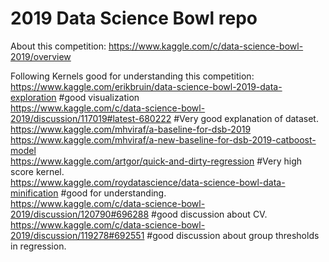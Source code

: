 # 2019 Data Science Bowl repo  
  
About this competition:  https://www.kaggle.com/c/data-science-bowl-2019/overview  

Following Kernels good for understanding this competition:  
https://www.kaggle.com/erikbruin/data-science-bowl-2019-data-exploration  #good visualization  
https://www.kaggle.com/c/data-science-bowl-2019/discussion/117019#latest-680222  #Very good explanation of dataset.  
https://www.kaggle.com/mhviraf/a-baseline-for-dsb-2019  
https://www.kaggle.com/mhviraf/a-new-baseline-for-dsb-2019-catboost-model  
https://www.kaggle.com/artgor/quick-and-dirty-regression  #Very high score kernel.  
https://www.kaggle.com/roydatascience/data-science-bowl-data-minification #good for understanding.  
https://www.kaggle.com/c/data-science-bowl-2019/discussion/120790#696288 #good discussion about CV.  
https://www.kaggle.com/c/data-science-bowl-2019/discussion/119278#692551 #good discussion about group thresholds in regression.  


